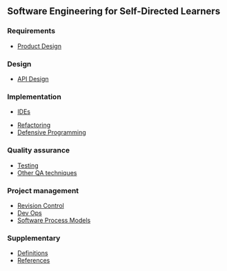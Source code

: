 <link rel="stylesheet" href="{{baseUrl}}/css/textbook.css">

<div class="website-content">

## Software Engineering for Self-Directed Learners

<include src="introduction/topic.md" />

### Requirements

<include src="requirements/topicToc.md" />

<include src="requirements/userStories/topicToc.md" />

* [Product Design]()

### Design

<include src="design/topicToc.md" />

<include src="designPrinciples/topicToc.md" />

<include src="oop/topicToc.md" />

<include src="architecture/topicToc.md" />

* [API Design]()

<include src="designPatterns/topicToc.md" />

### Implementation

* [IDEs]()

<include src="codeQuality/topicToc.md" />

* [Refactoring]()
* [Defensive Programming]()

<include src="documentation/topicToc.md" />

<include src="errorHandling/topicToc.md" />

### Quality assurance

* [Testing]()
* [Other QA techniques]()

### Project management

* [Revision Control]()
* [Dev Ops]()
* [Software Process Models]()

### Supplementary

* [Definitions](common/definitions.html)
* [References](common/references.html)

<include src="uml/topicToc.md" />
<include src="java/style/topicToc.md" />

</div>
